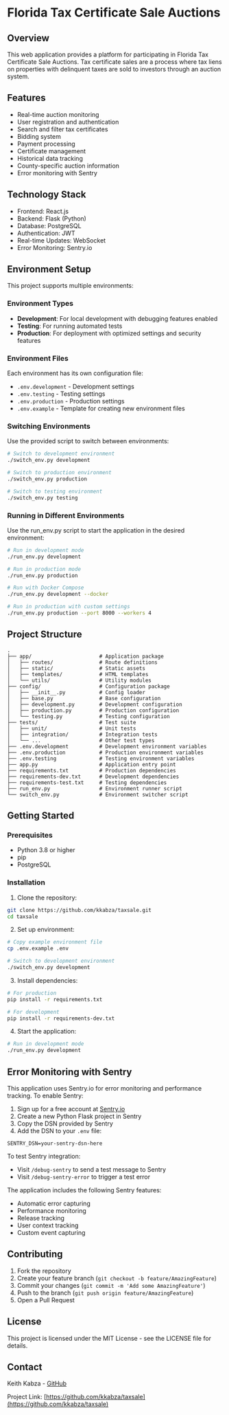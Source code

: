 # Florida Tax Certificate Sale Auctions

## Overview
This web application provides a platform for participating in Florida Tax Certificate Sale Auctions. Tax certificate sales are a process where tax liens on properties with delinquent taxes are sold to investors through an auction system.

## Features
- Real-time auction monitoring
- User registration and authentication
- Search and filter tax certificates
- Bidding system
- Payment processing
- Certificate management
- Historical data tracking
- County-specific auction information
- Error monitoring with Sentry

## Technology Stack
- Frontend: React.js
- Backend: Flask (Python)
- Database: PostgreSQL
- Authentication: JWT
- Real-time Updates: WebSocket
- Error Monitoring: Sentry.io

## Environment Setup

This project supports multiple environments:

### Environment Types
- **Development**: For local development with debugging features enabled
- **Testing**: For running automated tests
- **Production**: For deployment with optimized settings and security features

### Environment Files
Each environment has its own configuration file:
- `.env.development` - Development settings
- `.env.testing` - Testing settings
- `.env.production` - Production settings  
- `.env.example` - Template for creating new environment files

### Switching Environments
Use the provided script to switch between environments:

```bash
# Switch to development environment
./switch_env.py development

# Switch to production environment
./switch_env.py production

# Switch to testing environment
./switch_env.py testing
```

### Running in Different Environments
Use the run_env.py script to start the application in the desired environment:

```bash
# Run in development mode
./run_env.py development

# Run in production mode
./run_env.py production

# Run with Docker Compose
./run_env.py development --docker

# Run in production with custom settings
./run_env.py production --port 8000 --workers 4
```

## Project Structure
```
.
├── app/                      # Application package
│   ├── routes/               # Route definitions
│   ├── static/               # Static assets
│   ├── templates/            # HTML templates
│   └── utils/                # Utility modules
├── config/                   # Configuration package
│   ├── __init__.py           # Config loader
│   ├── base.py               # Base configuration
│   ├── development.py        # Development configuration
│   ├── production.py         # Production configuration
│   └── testing.py            # Testing configuration
├── tests/                    # Test suite
│   ├── unit/                 # Unit tests
│   ├── integration/          # Integration tests
│   └── ...                   # Other test types
├── .env.development          # Development environment variables
├── .env.production           # Production environment variables
├── .env.testing              # Testing environment variables
├── app.py                    # Application entry point
├── requirements.txt          # Production dependencies
├── requirements-dev.txt      # Development dependencies
├── requirements-test.txt     # Testing dependencies
├── run_env.py                # Environment runner script
└── switch_env.py             # Environment switcher script
```

## Getting Started

### Prerequisites
- Python 3.8 or higher
- pip
- PostgreSQL

### Installation
1. Clone the repository:
```bash
git clone https://github.com/kkabza/taxsale.git
cd taxsale
```

2. Set up environment:
```bash
# Copy example environment file
cp .env.example .env

# Switch to development environment
./switch_env.py development
```

3. Install dependencies:
```bash
# For production
pip install -r requirements.txt

# For development
pip install -r requirements-dev.txt
```

4. Start the application:
```bash
# Run in development mode
./run_env.py development
```

## Error Monitoring with Sentry

This application uses Sentry.io for error monitoring and performance tracking. To enable Sentry:

1. Sign up for a free account at [Sentry.io](https://sentry.io)
2. Create a new Python Flask project in Sentry
3. Copy the DSN provided by Sentry
4. Add the DSN to your `.env` file:
```
SENTRY_DSN=your-sentry-dsn-here
```

To test Sentry integration:
- Visit `/debug-sentry` to send a test message to Sentry
- Visit `/debug-sentry-error` to trigger a test error

The application includes the following Sentry features:
- Automatic error capturing
- Performance monitoring
- Release tracking
- User context tracking
- Custom event capturing

## Contributing
1. Fork the repository
2. Create your feature branch (`git checkout -b feature/AmazingFeature`)
3. Commit your changes (`git commit -m 'Add some AmazingFeature'`)
4. Push to the branch (`git push origin feature/AmazingFeature`)
5. Open a Pull Request

## License
This project is licensed under the MIT License - see the LICENSE file for details.

## Contact
Keith Kabza - [GitHub](https://github.com/kkabza)

Project Link: [https://github.com/kkabza/taxsale](https://github.com/kkabza/taxsale) 